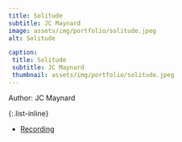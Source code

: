 ```yaml
---
title: Solitude
subtitle: JC Maynard
image: assets/img/portfolio/solitude.jpeg
alt: Solitude

caption:
 title: Solitude
 subtitle: JC Maynard
 thumbnail: assets/img/portfolio/solitude.jpeg
---
```



  <!-- <iframe width="90%" height="300" scrolling="no" frameborder="no" allow="autoplay" src="https://drive.google.com/file/d/1uUkX60P5vcxqEmH1wZ0G5W6wttmbjljj/view?usp=drive_web"></iframe><div style="font-size: 10px; color: #cccccc;line-break: anywhere;word-break: normal;overflow: hidden;white-space: nowrap;text-overflow: ellipsis; font-family: Interstate,Lucida Grande,Lucida Sans Unicode,Lucida Sans,Garuda,Verdana,Tahoma,sans-serif;font-weight: 100;"><a href="https://soundcloud.com/renova-newmusic" title="Renova New Music" target="_blank" style="color: #cccccc; text-decoration: none;">Renova New Music</a> · -->

Author: JC Maynard

{:.list-inline}
- [Recording](https://drive.google.com/file/d/1uUkX60P5vcxqEmH1wZ0G5W6wttmbjljj/view?usp=drive_web)


